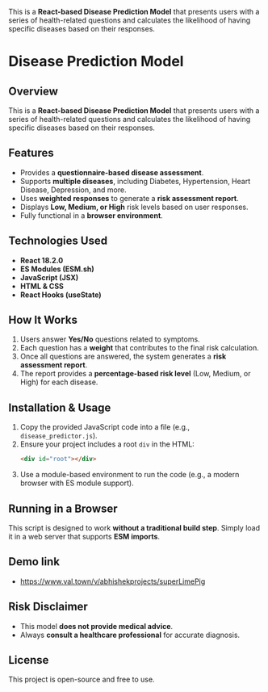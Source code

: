 This is a **React-based Disease Prediction Model** that presents users with a series of health-related questions and calculates the likelihood of having specific diseases based on their responses.
# Disease Prediction Model

## Overview
This is a **React-based Disease Prediction Model** that presents users with a series of health-related questions and calculates the likelihood of having specific diseases based on their responses.

## Features
- Provides a **questionnaire-based disease assessment**.
- Supports **multiple diseases**, including Diabetes, Hypertension, Heart Disease, Depression, and more.
- Uses **weighted responses** to generate a **risk assessment report**.
- Displays **Low, Medium, or High** risk levels based on user responses.
- Fully functional in a **browser environment**.

## Technologies Used
- **React 18.2.0**
- **ES Modules (ESM.sh)**
- **JavaScript (JSX)**
- **HTML & CSS**
- **React Hooks (useState)**

## How It Works
1. Users answer **Yes/No** questions related to symptoms.
2. Each question has a **weight** that contributes to the final risk calculation.
3. Once all questions are answered, the system generates a **risk assessment report**.
4. The report provides a **percentage-based risk level** (Low, Medium, or High) for each disease.

## Installation & Usage
1. Copy the provided JavaScript code into a file (e.g., `disease_predictor.js`).
2. Ensure your project includes a root `div` in the HTML:
   ```html
   <div id="root"></div>
   ```
3. Use a module-based environment to run the code (e.g., a modern browser with ES module support).

## Running in a Browser
This script is designed to work **without a traditional build step**. Simply load it in a web server that supports **ESM imports**.

## Demo link 
- https://www.val.town/v/abhishekprojects/superLimePig

## Risk Disclaimer
- This model **does not provide medical advice**.
- Always **consult a healthcare professional** for accurate diagnosis.

## License
This project is open-source and free to use.
